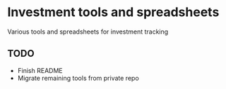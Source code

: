 Investment tools and spreadsheets
======

Various tools and spreadsheets for investment tracking

## TODO
- Finish README
- Migrate remaining tools from private repo
